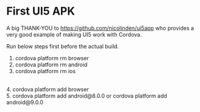 # First UI5 APK
A big THANK-YOU to https://github.com/nicolinden/ui5app who provides a very good example of making UI5 work with Cordova.

Run below steps first before the actual build.<br />
1. cordova platform rm browser<br />
2. cordova platform rm android<br />
3. cordova platform rm ios<br />
<br />
4. cordova platform add browser<br />
5. cordova platform add android@8.0.0 or cordova platform add android@9.0.0<br />
